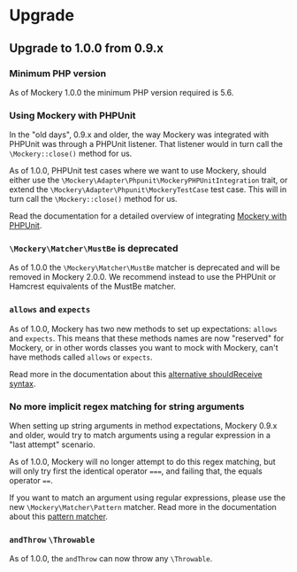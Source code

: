 # Upgrade

## Upgrade to 1.0.0 from 0.9.x

### Minimum PHP version

As of Mockery 1.0.0 the minimum PHP version required is 5.6.

### Using Mockery with PHPUnit

In the "old days", 0.9.x and older, the way Mockery was integrated with PHPUnit was
through a PHPUnit listener. That listener would in turn call the `\Mockery::close()`
method for us.

As of 1.0.0, PHPUnit test cases where we want to use Mockery, should either use the
`\Mockery\Adapter\Phpunit\MockeryPHPUnitIntegration` trait, or extend the
`\Mockery\Adapter\Phpunit\MockeryTestCase` test case. This will in turn call the
`\Mockery::close()` method for us.

Read the documentation for a detailed overview of integrating [Mockery with PHPUnit](http://docs.mockery.io/en/latest/reference/phpunit_integration.html).

### `\Mockery\Matcher\MustBe` is deprecated

As of 1.0.0 the `\Mockery\Matcher\MustBe` matcher is deprecated and will be removed in
Mockery 2.0.0. We recommend instead to use the PHPUnit or Hamcrest equivalents of the
MustBe matcher.

### `allows` and `expects`

As of 1.0.0, Mockery has two new methods to set up expectations: `allows` and `expects`.
This means that these methods names are now "reserved" for Mockery, or in other words
classes you want to mock with Mockery, can't have methods called `allows` or `expects`.

Read more in the documentation about this [alternative shouldReceive syntax](http://docs.mockery.io/en/latest/reference/alternative_should_receive_syntax.html).

### No more implicit regex matching for string arguments

When setting up string arguments in method expectations, Mockery 0.9.x and older, would try
to match arguments using a regular expression in a "last attempt" scenario.

As of 1.0.0, Mockery will no longer attempt to do this regex matching, but will only try
first the identical operator `===`, and failing that, the equals operator `==`.

If you want to match an argument using regular expressions, please use the new
`\Mockery\Matcher\Pattern` matcher. Read more in the documentation about this
[pattern matcher](http://docs.mockery.io/en/latest/reference/argument_validation.html#complex-argument-validation).

### `andThrow` `\Throwable`

As of 1.0.0, the `andThrow` can now throw any `\Throwable`.
